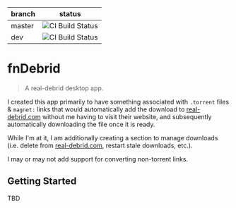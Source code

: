 
branch | status
------------ | -------------
master | ![CI Build Status](https://github.com/rhom6us/fndebrid/workflows/BuildCI/badge.svg?branch=master)
dev | ![CI Build Status](https://github.com/rhom6us/fndebrid/workflows/BuildCI/badge.svg?branch=dev)
# fnDebrid
> A real-debrid desktop app.

I created this app primarily to have something associated with `.torrent` files & `magnet:` links that would automatically add the download to [real-debrid.com](https://real-debrid.com/torrents) without me having to visit their website, and subsequently automatically downloading the file once it is ready.

While I'm at it, I am additionally creating a section to manage downloads (i.e. delete from [real-debrid.com](https://real-debrid.com/torrents), restart stale downloads, etc.).

I may or may not add support for converting non-torrent links.

## Getting Started
TBD
